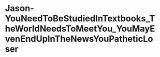 # Jason-YouNeedToBeStudiedInTextbooks_TheWorldNeedsToMeetYou_YouMayEvenEndUpInTheNewsYouPatheticLoser